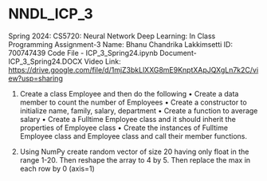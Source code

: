 # NNDL_ICP_3
Spring 2024: CS5720: Neural Network Deep Learning: In Class Programming Assignment-3
Name: Bhanu Chandrika Lakkimsetti     ID: 700747439
Code File - ICP_3_Spring24.ipynb     Document- ICP_3_Spring24.DOCX
Video Link: https://drive.google.com/file/d/1mjZ3bkLlXXG8mE9KnptXApJQXgLn7k2C/view?usp=sharing

1. Create a class Employee and then do the following
  • Create a data member to count the number of Employees
  • Create a constructor to initialize name, family, salary, department
  • Create a function to average salary
  • Create a Fulltime Employee class and it should inherit the properties of Employee class
  • Create the instances of Fulltime Employee class and Employee class and call their member functions.

2. Using NumPy create random vector of size 20 having only float in the range 1-20.  Then reshape the array to 4 by 5.  Then replace the max in each row by 0 (axis=1)
